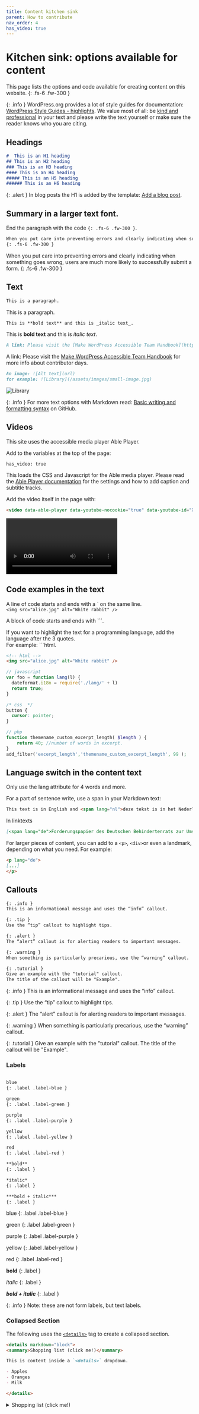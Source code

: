 ```yaml
---
title: Content kitchen sink
parent: How to contribute
nav_order: 4
has_video: true
---
```


# Kitchen sink: options available for content


This page lists the options and code available for creating content on this website.
{: .fs-6 .fw-300 }

{: .info }
WordPress.org provides a lot of style guides for documentation: [WordPress Style Guides - highlights](https://make.wordpress.org/docs/style-guide/welcome/highlights/). We value most of all: be [kind and professional](docs/contribute/CODE_OF_CONDUCT.md) in your text and please write the text yourself or make sure the reader knows who you are citing.

## Headings
```markdown
#  This is an H1 heading
## This is an H2 heading
### This is an H3 heading
#### This is an H4 heading
##### This is an H5 heading
###### This is an H6 heading
```

{: .alert }
In blog posts the H1 is added by the template: [Add a blog post](/docs/contribute/blog-post/).

## Summary in a larger text font.

End the paragraph with the code `{: .fs-6 .fw-300 }`.

```markdown
When you put care into preventing errors and clearly indicating when something goes wrong, users are much more likely to successfully submit a form.
{: .fs-6 .fw-300 }
```

When you put care into preventing errors and clearly indicating when something goes wrong, users are much more likely to successfully submit a form.
{: .fs-6 .fw-300 }

## Text
```markdown
This is a paragraph.
```
This is a paragraph.

```markdown
This is **bold text** and this is _italic text_.
```
This is **bold text** and this is _italic text_.

```markdown
A link: Please visit the [Make WordPress Accessible Team Handbook](https://make.wordpress.org/accessibility/handbook/) for more info about contributor days.
```
A link: Please visit the [Make WordPress Accessible Team Handbook](https://make.wordpress.org/accessibility/handbook/) for more info about contributor days.

```markdown
An image: ![Alt text](url)
for example: ![Library](/assets/images/small-image.jpg)
```
![Library](/assets/images/small-image.jpg)


{: .info } 
For more text options with Markdown read: [Basic writing and formatting syntax](https://docs.github.com/en/get-started/writing-on-github/getting-started-with-writing-and-formatting-on-github/basic-writing-and-formatting-syntax) on GitHub.

## Videos
This site uses the accessible media player Able Player.

Add to the variables at the top of the page:
```
has_video: true
```

This loads the CSS and Javascript for the Able media player. 
Please read the [Able Player documentation](https://ableplayer.github.io/ableplayer/) for the settings and how to add caption and subtitle tracks.  

Add the video itself in the page with:

```markdown
<video data-able-player data-youtube-nocookie="true" data-youtube-id="Xj1P0Z6I2Wk" data-heading-level="0"></video>
```
<video data-able-player data-youtube-nocookie="true" data-youtube-id="Xj1P0Z6I2Wk" data-heading-level="0"></video>

## Code examples in the text

A line of code starts and ends with a &#96; on the same line.  
`<img src="alice.jpg" alt="White rabbit" />`

A block of code starts and ends with &#96;&#96;&#96;.

If you want to highlight the text for a programming language, add the language after the 3 quotes.   
For example: &#96;&#96;&#96;html.

```html
<!-- html -->
<img src="alice.jpg" alt="White rabbit" />
```

```javascript
// javascript
var foo = function lang(l) {
  dateformat.i18n = require('./lang/' + l)
  return true;
}
```

```css
/* css  */
button {
  cursor: pointer;
}
```

```php
// php
function themename_custom_excerpt_length( $length ) { 
    return 40; //number of words in excerpt.
} 
add_filter('excerpt_length','themename_custom_excerpt_length', 99 ); 
```

## Language switch in the content text

Only use the lang attribute for 4 words and more.

For a part of sentence write, use a span in your Markdown text:
```markdown
This text is in English and <span lang="nl">deze tekst is in het Nederlands</span> and now we continue in English.
```

In linktexts
```markdown
[<span lang="de">Forderungspapier des Deutschen Behindertenrats zur Umsetzung des European Accessibility Acts in Deutschland</span>](https://www.deutscher-behindertenrat.de/ID255536).
```

For larger pieces of content, you can add to a `<p>`, `<div>`or even a landmark, depending on what you need. For example:
```markdown
<p lang="de">
[...]
</p>
```

## Callouts
 
```markdown
{: .info }
This is an informational message and uses the “info” callout.

{: .tip }
Use the “tip” callout to highlight tips.

{: .alert }
The “alert” callout is for alerting readers to important messages.

{: .warning }
When something is particularly precarious, use the “warning” callout.

{: .tutorial }
Give an example with the "tutorial" callout. 
The title of the callout will be "Example".
```

{: .info }
This is an informational message and uses the “info” callout.

{: .tip }
Use the “tip” callout to highlight tips.

{: .alert }
The “alert” callout is for alerting readers to important messages.

{: .warning }
When something is particularly precarious, use the “warning” callout.

{: .tutorial }
Give an example with the "tutorial" callout. The title of the callout will be "Example".

### Labels

```markdown

blue
{: .label .label-blue }

green
{: .label .label-green }

purple
{: .label .label-purple }

yellow
{: .label .label-yellow }

red
{: .label .label-red }

**bold**
{: .label }

*italic*
{: .label }

***bold + italic***
{: .label }
```

blue
{: .label .label-blue }

green
{: .label .label-green }

purple
{: .label .label-purple }

yellow
{: .label .label-yellow }

red
{: .label .label-red }

**bold**
{: .label }

*italic*
{: .label }

***bold + italic***
{: .label }


{: .info }
Note: these are not form labels, but text labels.


### Collapsed Section

The following uses the [`<details>`](https://docs.github.com/en/get-started/writing-on-github/working-with-advanced-formatting/organizing-information-with-collapsed-sections) tag to create a collapsed section.

```markdown
<details markdown="block">
<summary>Shopping list (click me!)</summary>

This is content inside a `<details>` dropdown.

- Apples
- Oranges
- Milk

</details>
```

<details markdown="block">
<summary>Shopping list (click me!)</summary>

This is content inside a `<details>` dropdown.

- Apples
- Oranges
- Milk

</details>
